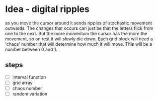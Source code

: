 # Idea - digital ripples

as you move the cursor around it sends ripples of stochastic movement outwards. The changes that occurs can just be that the letters flick from one to the next. But the more momentum the cursor has the more the movement, so on rest it will slowly die down. Each grid block will need a 'chaos' number that will determine how much it will move. This will be a number between 0 and 1.

## steps

- [ ] interval function
- [ ] grid array
- [ ] chaos number
- [ ] random variation
